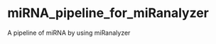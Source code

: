 miRNA_pipeline_for_miRanalyzer
==============================

A pipeline of miRNA by using miRanalyzer
